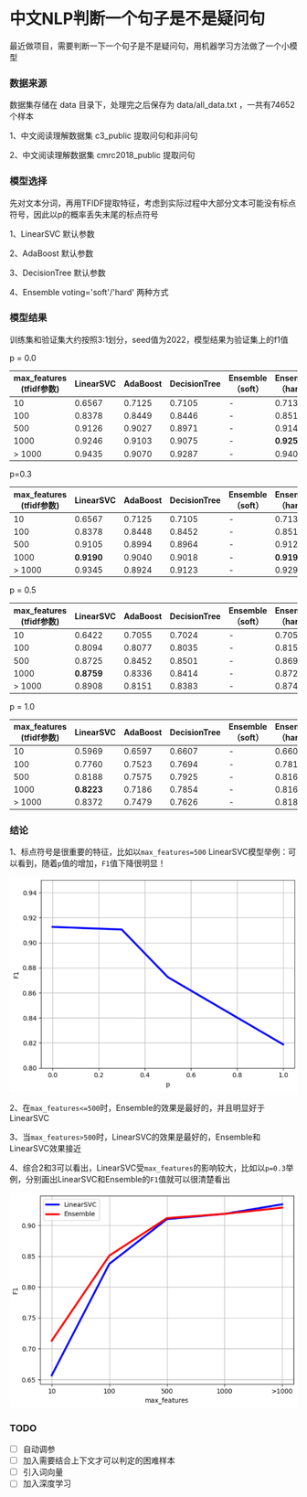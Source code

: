 # 中文NLP判断一个句子是不是疑问句

最近做项目，需要判断一下一个句子是不是疑问句，用机器学习方法做了一个小模型

### 数据来源

数据集存储在 data 目录下，处理完之后保存为 data/all_data.txt ，一共有74652个样本

1、中文阅读理解数据集 c3_public 提取问句和非问句

2、中文阅读理解数据集 cmrc2018_public 提取问句

### 模型选择

先对文本分词，再用TFIDF提取特征，考虑到实际过程中大部分文本可能没有标点符号，因此以p的概率丢失末尾的标点符号

1、LinearSVC 默认参数

2、AdaBoost 默认参数

3、DecisionTree 默认参数

4、Ensemble voting='soft'/'hard' 两种方式

### 模型结果 

训练集和验证集大约按照3:1划分，seed值为2022，模型结果为验证集上的f1值

p = 0.0

| max_features (tfidf参数) | LinearSVC | AdaBoost | DecisionTree | Ensemble （soft） | Ensemble （hard） |
| ------------------------ | --------- | -------- | ------------ | ----------------- | ----------------- |
| 10                       | 0.6567    | 0.7125   | 0.7105       | -                 | 0.7130            |
| 100                      | 0.8378    | 0.8449   | 0.8446       | -                 | 0.8513            |
| 500                      | 0.9126    | 0.9027   | 0.8971       | -                 | 0.9144            |
| 1000                     | 0.9246    | 0.9103   | 0.9075       | -                 | **0.9257**        |
| > 1000                   | 0.9435    | 0.9070   | 0.9287       | -                 | 0.9408            |

p=0.3

| max_features (tfidf参数) | LinearSVC  | AdaBoost | DecisionTree | Ensemble （soft） | Ensemble （hard） |
| ------------------------ | ---------- | -------- | ------------ | ----------------- | ----------------- |
| 10                       | 0.6567     | 0.7125   | 0.7105       | -                 | 0.7130            |
| 100                      | 0.8378     | 0.8448   | 0.8452       | -                 | 0.8512            |
| 500                      | 0.9105     | 0.8994   | 0.8964       | -                 | 0.9121            |
| 1000                     | **0.9190** | 0.9040   | 0.9018       | -                 | **0.9190**        |
| > 1000                   | 0.9345     | 0.8924   | 0.9123       | -                 | 0.9291            |

p = 0.5

| max_features (tfidf参数) | LinearSVC  | AdaBoost | DecisionTree | Ensemble （soft） | Ensemble （hard） |
| ------------------------ | ---------- | -------- | ------------ | ----------------- | ----------------- |
| 10                       | 0.6422     | 0.7055   | 0.7024       | -                 | 0.7052            |
| 100                      | 0.8094     | 0.8077   | 0.8035       | -                 | 0.8156            |
| 500                      | 0.8725     | 0.8452   | 0.8501       | -                 | 0.8696            |
| 1000                     | **0.8759** | 0.8336   | 0.8414       | -                 | 0.8724            |
| > 1000                   | 0.8908     | 0.8151   | 0.8383       | -                 | 0.8741            |

p = 1.0

| max_features (tfidf参数) | LinearSVC  | AdaBoost | DecisionTree | Ensemble （soft） | Ensemble （hard） |
| ------------------------ | ---------- | -------- | ------------ | ----------------- | ----------------- |
| 10                       | 0.5969     | 0.6597   | 0.6607       | -                 | 0.6609            |
| 100                      | 0.7760     | 0.7523   | 0.7694       | -                 | 0.7817            |
| 500                      | 0.8188     | 0.7575   | 0.7925       | -                 | 0.8166            |
| 1000                     | **0.8223** | 0.7186   | 0.7854       | -                 | 0.8161            |
| > 1000                   | 0.8372     | 0.7479   | 0.7626       | -                 | 0.8188            |

### 结论

1、标点符号是很重要的特征，比如以`max_features=500` LinearSVC模型举例：可以看到，随着`p`值的增加，`F1`值下降很明显！

<img src="./fig/1" alt="image-20220429185710594" style="zoom:74%;" />

2、在`max_features<=500`时，Ensemble的效果是最好的，并且明显好于LinearSVC

3、当`max_features>500`时，LinearSVC的效果是最好的，Ensemble和LinearSVC效果接近

4、综合2和3可以看出，LinearSVC受`max_features`的影响较大，比如以`p=0.3`举例，分别画出LinearSVC和Ensemble的`F1`值就可以很清楚看出

<img src="./fig/2" alt="image-20220429185851247" style="zoom:80%;" />

### TODO

- [ ] 自动调参
- [ ] 加入需要结合上下文才可以判定的困难样本
- [ ] 引入词向量
- [ ] 加入深度学习